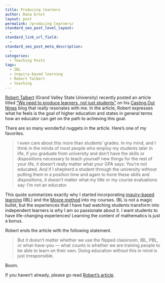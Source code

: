 ```yaml
---
title: Producing learners
author: Dana Ernst
layout: post
permalink: /producing-learners/
standard_seo_post_level_layout:
  - 
standard_link_url_field:
  - 
standard_seo_post_meta_description:
  - 
categories:
  - Teaching Posts
tags:
  - IBL
  - inquiry-based learning
  - Robert Talbert
  - teaching
---
```

[Robert Talbert][1] (Grand Valley State University) recently posted an article titled [&#8220;We need to produce learners, not just students&#8221;][2] on his [Casting Out Nines][3] blog that really resonates with me. In the article, Robert expresses what he feels is the goal of higher education and states in general terms how an educator can get on the path to achieving this goal.

There are so many wonderful nuggets in the article. Here&#8217;s one of my favorites.

> I even care about this more than students’ grades. In my mind, and I think in the minds of most people who employ my students later in life, if you graduate from university and don’t have the skills or dispositions necessary to teach yourself new things for the rest of your life, it doesn’t really matter what your GPA says: You’re not educated. And if I shepherd a student through the university without putting them in a position time and again to hone these skills and dispositions, it doesn’t matter what my title or my course evaluations say: I’m not an educator.

This quote summarizes exactly why I started incorporating [inquiry-based learning][4] (IBL) and the [Moore method][5] into my courses. IBL is not a magic bullet, but the experiences that I have had watching students transform into independent learners is why I am so passionate about it. I want students to have life-changing experiences! Learning the content of mathematics is just a bonus.

Robert ends the article with the following statement.

> But it doesn’t matter whether we use the flipped classroom, IBL, PBL, or what-have-you — what counts is whether we are training people to be able to learn on their own. Doing education without this in mind is just irresponsible.

Boom.

If you haven&#8217;t already, please go read [Robert&#8217;s article][2].

 [1]: http://faculty.gvsu.edu/talbertr/Robert_Talbert,_PhD/Welcome.html
 [2]: http://chronicle.com/blognetwork/castingoutnines/2012/12/21/we-need-to-produce-learners-not-just-students/
 [3]: http://chronicle.com/blognetwork/castingoutnines
 [4]: http://www.inquirybasedlearning.org/?page=What_is_IBL
 [5]: http://legacyrlmoore.org/method.html